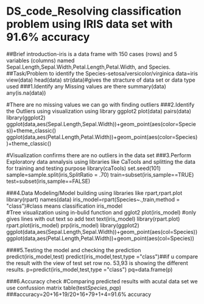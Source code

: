 # DS_code_Resolving classification problem using IRIS data set with 91.6% accuracy
##Brief introduction-iris is a data frame with 150 cases (rows) and 5 variables (columns) named Sepal.Length,Sepal.Width,Petal.Length,Petal.Width, and Species.
##Task/Problem to identify the Species-setosa/versicolor/virginica
data=iris
view(data)
head(data)
str(data)#gives the stracture of data set or data type used
###1.Identify any Missing values are there
summary(data)
any(is.na(data))

#There are no missing values we can go with finding outliers
###2.Identify the Outliers using visualization using library ggplot2
plot(data)
pairs(data)
library(ggplot2)
ggplot(data,aes(Sepal.Length,Sepal.Width))+geom_point(aes(color=Species))+theme_classic()
ggplot(data,aes(Petal.Length,Petal.Width))+geom_point(aes(color=Species))+theme_classic()

#Visualization confirms there are no outliers in the data set
###3.Perform Exploratory data annalysis using libraries like CaTools and splitting the data for training and testing purpose 
library(caTools)
set.seed(101)
sample=sample.split(iris,SplitRatio = .70)
train=subset(iris,sample==TRUE)
test=subset(iris,sample==FALSE)

###4.Data Modeling/Model building using libraries like rpart,rpart.plot 
library(rpart)
names(data)
iris_model=rpart(Species~.,train,method = "class")#class means classification
iris_model                 
#Tree visualization using in-bulid function and gglot2
plot(iris_model) #only gives lines with out text so add text
text(iris_model)
library(rpart.plot)
rpart.plot(iris_model)
prp(iris_model)
library(ggplot2)
ggplot(data,aes(Sepal.Length,Sepal.Width))+geom_point(aes(col=Species))
ggplot(data,aes(Petal.Length,Petal.Width))+geom_point(aes(col=Species))

####5.Testing the model and checking the prediction
predict(iris_model,test)
predict(iris_model,test,type ="class")##if u compare the result with the view of test set row no. 53,93 is showing the different results.
p=predict(iris_model,test,type ="class")
pq=data.frame(p)

###6.Accuracy check
#Comparing predicted results with acutal data set we use confussion matrix
table(test$Species,pq$p)
###accuracy=20+16+19/20+16+79+1+4=91.6% accuracy
